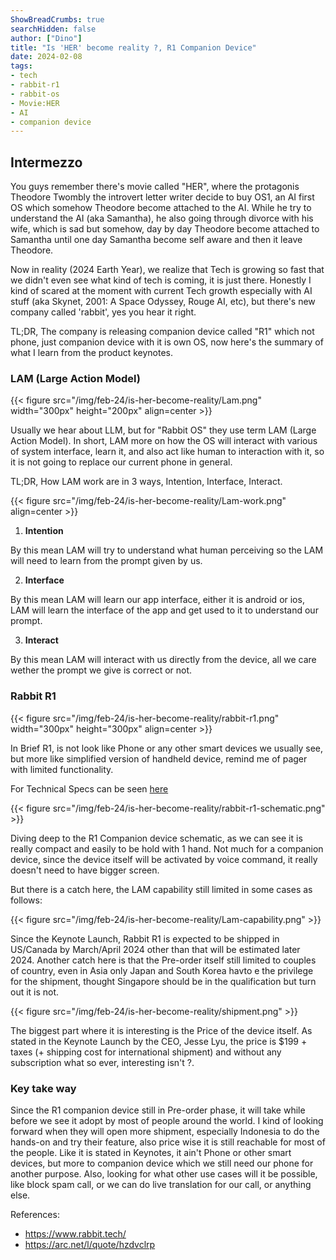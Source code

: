 ```yaml
---
ShowBreadCrumbs: true
searchHidden: false
author: ["Dino"]
title: "Is 'HER' become reality ?, R1 Companion Device"
date: 2024-02-08
tags:
- tech
- rabbit-r1
- rabbit-os
- Movie:HER
- AI
- companion device
---
```


## Intermezzo

<p style='text-align: justify;'>

You guys remember there's movie called "HER", where the protagonis Theodore Twombly the introvert letter writer decide to buy OS1, an AI first OS
which somehow Theodore become attached to the AI. While he try to understand the AI (aka Samantha), he also going through divorce with his wife,
which is sad but somehow, day by day Theodore become attached to Samantha until one day Samantha become self aware and then it leave Theodore.

Now in reality (2024 Earth Year), we realize that Tech is growing so fast that we didn't even see what kind of tech is coming, it is just there.
Honestly I kind of scared at the moment with current Tech growth especially with AI stuff (aka Skynet, 2001: A Space Odyssey, Rouge AI, etc),
but there's new company called 'rabbit', yes you hear it right.

TL;DR, The company is releasing companion device called "R1" which not phone, just companion device with it is own OS, now here's the summary
of what I learn from the product keynotes.

</p>

### LAM (Large Action Model)

{{< figure src="/img/feb-24/is-her-become-reality/Lam.png" width="300px" height="200px" align=center >}}

Usually we hear about LLM, but for "Rabbit OS" they use term LAM (Large Action Model). In short, LAM more on how the OS will interact with various
of system interface, learn it, and also act like human to interaction with it, so it is not going to replace our current phone in general.

TL;DR, How LAM work are in 3 ways, Intention, Interface, Interact.

{{< figure src="/img/feb-24/is-her-become-reality/Lam-work.png" align=center >}}

1. **Intention**

By this mean LAM will try to understand what human perceiving so the LAM will need to learn from the prompt given by us.

2. **Interface**

By this mean LAM will learn our app interface, either it is android or ios, LAM will learn the interface of the app and get used to it to understand our prompt.

3. **Interact**

By this mean LAM will interact with us directly from the device, all we care wether the prompt we give is correct or not.

### Rabbit R1

{{< figure src="/img/feb-24/is-her-become-reality/rabbit-r1.png" width="300px" height="300px" align=center >}}

In Brief R1, is not look like Phone or any other smart devices we usually see, but more like simplified version of handheld device, remind me of pager with limited functionality.

For Technical Specs can be seen [here](https://arc.net/l/quote/yqettbhd)

{{< figure src="/img/feb-24/is-her-become-reality/rabbit-r1-schematic.png" >}}

Diving deep to the R1 Companion device schematic, as we can see it is really compact and easily to be hold with 1 hand. 
Not much for a companion device, since the device itself will be activated by voice command, it really doesn't need to have bigger screen.

But there is a catch here, the LAM capability still limited in some cases as follows:

{{< figure src="/img/feb-24/is-her-become-reality/Lam-capability.png" >}}

Since the Keynote Launch, Rabbit R1 is expected to be shipped in US/Canada by March/April 2024 other than that will be estimated later 2024.
Another catch here is that the Pre-order itself still limited to couples of country, even in Asia only Japan and South Korea havto e the privilege for the shipment, thought Singapore should be in the qualification but turn out it is not.

{{< figure src="/img/feb-24/is-her-become-reality/shipment.png" >}}

The biggest part where it is interesting is the Price of the device itself. As stated in the Keynote Launch by the CEO, Jesse Lyu, the price is $199 + taxes (+ shipping cost for international shipment) and without any subscription what so ever, interesting isn't ?.


### Key take way

Since the R1 companion device still in Pre-order phase, it will take while before we see it adopt by most of people around the world.
I kind of looking forward when they will open more shipment, especially Indonesia to do the hands-on and try their feature, also price wise it is still reachable for most of the people. Like it is stated in Keynotes, it ain't Phone or other smart devices, but more to companion device which we still need our phone for another purpose. Also, looking for what other use cases will it be possible, like block spam call, or we can do live translation for our call, or anything else.

References:
* https://www.rabbit.tech/
* https://arc.net/l/quote/hzdvclrp